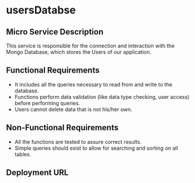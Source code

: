 # usersDatabse

## Micro Service Description
This service is responsible for the connection and interaction with the Mongo Database, which stores the Users of our application.

## Functional Requirements
* It includes all the queries necessary to read from and write to the database.
* Functions perform data validation (like data type checking, user access) before performing queries.
* Users cannot delete data that is not his/her own.

## Non-Functional Requirements
* All the functions are tested to assure correct results.
* Simple queries should exist to allow for searching and sorting on all tables.

## Deployment URL
